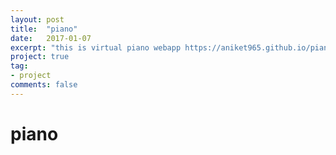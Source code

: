 ```yaml
---
layout: post
title:  "piano"
date:   2017-01-07
excerpt: "this is virtual piano webapp https://aniket965.github.io/piano/"
project: true
tag:
- project
comments: false
---
```

# piano